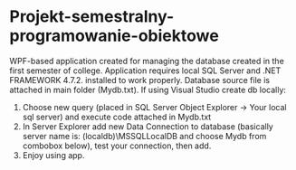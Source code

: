 # Projekt-semestralny-programowanie-obiektowe

WPF-based application created for managing the database created in the first semester of college.
Application requires local SQL Server and .NET FRAMEWORK 4.7.2. installed to work properly.
Database source file is attached in main folder (Mydb.txt).
If using Visual Studio create db locally:
1. Choose new query (placed in SQL Server Object Explorer -> Your local sql server) and execute code attached in Mydb.txt
2. In Server Explorer add new Data Connection to database (basically server name is: (localdb)\MSSQLLocalDB and choose Mydb from combobox below), test your connection, then add.
3. Enjoy using app.
